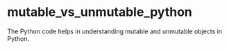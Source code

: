 # mutable_vs_unmutable_python

The Python code helps in understanding mutable and unmutable objects in Python.
